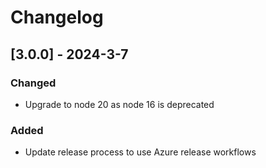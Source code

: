 # Changelog

## [3.0.0] - 2024-3-7

### Changed

-  Upgrade to node 20 as node 16 is deprecated

### Added

-  Update release process to use Azure release workflows
